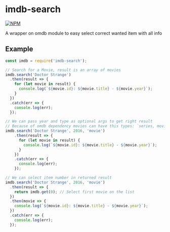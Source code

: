 # imdb-search
[![NPM](https://nodei.co/npm/imdb-search.png?downloads=true&downloadRank=true&stars=true)](https://nodei.co/npm/imdb-search/)  

A wrapper on omdb module to easy select correct wanted item with all info

## Example
```js
const imdb = require('imdb-search');

// Search for a Movie, result is an array of movies
imdb.search('Doctor Strange')
  .then(result => {
    for (let movie in result) {
      console.log(`${movie.id}: ${movie.title} - ${movie.year}`);
    }
  })
  .catch(err => {
    console.log(err);
  });

// We can pass year and type as optional args to get right result
// Because of omdb dependency movies can have this types: `series, movie, episode`
imdb.search('Doctor Strange', 2016, 'movie')
    .then(result => {
      for (let movie in result) {
        console.log(`${movie.id}: ${movie.title} - ${movie.year}`);
      }
    })
    .catch(err => {
      console.log(err);
    });

// We can select item number in returned result
imdb.search('Doctor Strange', 2016, 'movie')
  .then(result => {
    return imdb.get(0); // Select first movie on the list
  })
  .then(movie => {
    console.log(`${movie.id}: ${movie.title} - ${movie.year}`);
  })
  .catch(err => {
    console.log(err);
  });

```
